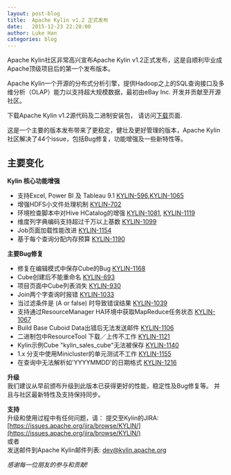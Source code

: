 ```yaml
---
layout: post-blog
title:  Apache Kylin v1.2 正式发布
date:   2015-12-23 22:28:00
author: Luke Han
categories: blog
---
```


Apache Kylin社区非常高兴宣布Apache Kylin v1.2正式发布，这是自顺利毕业成Apache顶级项目后的第一个发布版本。
 
Apache Kylin一个开源的分布式分析引擎，提供Hadoop之上的SQL查询接口及多维分析（OLAP）能力以支持超大规模数据，最初由eBay Inc. 开发并贡献至开源社区。

下载Apache Kylin v1.2源代码及二进制安装包， 
请访问[下载](http://kylin.apache.org/cn/download/)页面.

这是一个主要的版本发布带来了更稳定，健壮及更好管理的版本，Apache Kylin社区解决了44个issue，包括Bug修复，功能增强及一些新特性等。

## 主要变化

__Kylin 核心功能增强__

* 支持Excel, Power BI 及 Tableau 9.1 [KYLIN-596](https://issues.apache.org/jira/browse/KYLIN-596),[KYLIN-1065](https://issues.apache.org/jira/browse/KYLIN-1065)
* 增强HDFS小文件处理机制 [KYLIN-702](https://issues.apache.org/jira/browse/KYLIN-702) 
* 环境检查脚本中对Hive HCatalog的增强 [KYLIN-1081](https://issues.apache.org/jira/browse/KYLIN-1081), [KYLIN-1119](https://issues.apache.org/jira/browse/KYLIN-1119)
* 维度列字典编码支持超过千万以上基数 [KYLIN-1099](https://issues.apache.org/jira/browse/KYLIN-1099)
* Job页面加载性能改进 [KYLIN-1154](https://issues.apache.org/jira/browse/KYLIN-1154) 
* 基于每个查询分配内存预算 [KYLIN-1190](https://issues.apache.org/jira/browse/KYLIN-1190)

__主要Bug修复__

* 修复在编辑模式中保存Cube的Bug [KYLIN-1168](https://issues.apache.org/jira/browse/KYLIN-1168)
* Cube创建后不能重命名 [KYLIN-693](https://issues.apache.org/jira/browse/KYLIN-693)
* 项目页面中Cube列表消失 [KYLIN-930](https://issues.apache.org/jira/browse/KYLIN-930)
* Join两个字查询时报错 [KYLIN-1033](https://issues.apache.org/jira/browse/KYLIN-1033)
* 当过滤条件是 (A or false) 时导致错误结果 [KYLIN-1039](https://issues.apache.org/jira/browse/KYLIN-1039)
* 支持通过ResourceManager HA环境中获取MapReduce任务状态 [KYLIN-1067](https://issues.apache.org/jira/browse/KYLIN-1067)
* Build Base Cuboid Data出错后无法发送邮件 [KYLIN-1106](https://issues.apache.org/jira/browse/KYLIN-1106)
* 二进制包中ResourceTool 下载／上传不工作 [KYLIN-1121](https://issues.apache.org/jira/browse/KYLIN-1121)
* Kylin示例Cube "kylin_sales_cube"无法被保存 [KYLIN-1140](https://issues.apache.org/jira/browse/KYLIN-1140)
* 1.x 分支中使用Minicluster的单元测试不工作 [KYLIN-1155](https://issues.apache.org/jira/browse/KYLIN-1155)
* 在查询中无法解析如'YYYYMMDD'的日期格式 [KYLIN-1216](https://issues.apache.org/jira/browse/KYLIN-1216)


__升级__  
我们建议从早前颁布升级到此版本已获得更好的性能，稳定性及Bug修复等。
并且与社区最新特性及支持保持同步。

__支持__  
升级和使用过程中有任何问题，请： 
提交至Kylin的JIRA: [https://issues.apache.org/jira/browse/KYLIN/](https://issues.apache.org/jira/browse/KYLIN/)  
或者  
发送邮件到Apache Kylin邮件列表: [dev@kylin.apache.org](mailto:dev@kylin.apache.org)  

_感谢每一位朋友的参与和贡献!_